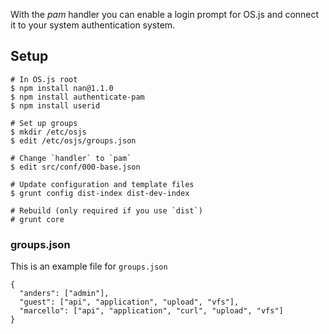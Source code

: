 With the *pam* handler you can enable a login prompt for OS.js and connect it to your system authentication system.

## Setup

```
# In OS.js root
$ npm install nan@1.1.0
$ npm install authenticate-pam
$ npm install userid

# Set up groups
$ mkdir /etc/osjs
$ edit /etc/osjs/groups.json

# Change `handler` to `pam`
$ edit src/conf/000-base.json

# Update configuration and template files
$ grunt config dist-index dist-dev-index

# Rebuild (only required if you use `dist`)
# grunt core

```


### groups.json

This is an example file for `groups.json`

```
{
  "anders": ["admin"],
  "guest": ["api", "application", "upload", "vfs"],
  "marcello": ["api", "application", "curl", "upload", "vfs"]
}
```
